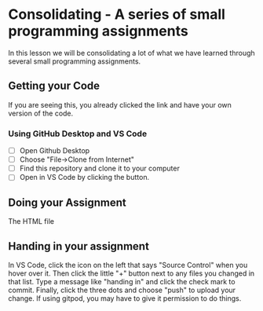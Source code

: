# Consolidating - A series of small programming assignments

In this lesson we will be consolidating a lot of what we have learned through several small programming assignments. 

## Getting your Code

If you are seeing this, you already clicked the link and have your own version of the code. 

### Using GitHub Desktop and VS Code
- [ ] Open Github Desktop
- [ ] Choose "File->Clone from Internet"
- [ ] Find this repository and clone it to your computer
- [ ] Open in VS Code by clicking the button.

## Doing your Assignment

The HTML file 

## Handing in your assignment

In VS Code, click the icon on the left that says "Source Control" when you hover over it. Then click the little "+" button next to any files you changed in that list. Type a message like "handing in" and click the check mark to commit. Finally, click the three dots and choose "push" to upload your change. If using gitpod, you may have to give it permission to do things.